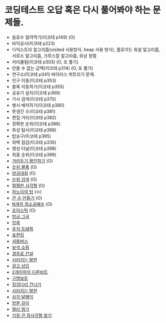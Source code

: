 # 코딩테스트 오답 혹은 다시 풀어봐야 하는 문제들.

- 음료수 얼려먹기(이코테 p149) (O)
- 바닥공사(이코테 p223)
- 다익스트라 알고리즘(visited 사용방식, heap 사용 방식), 플로이드 워셜 알고리즘, 서로소 알고리즘, 크루스칼 알고리즘, 위상 정렬
- 커리큘럼(이코테 p303) (O, 또 풀기)
- 만들 수 없는 금액(이코테 p314) (O, 또 풀기)
- 연구소(이코테 p341) 바이러스 퍼트리기 문제.
- 인구 이동(이코테 p353)
- 블록 이동하기(이코테 p355)
- 공유기 설치(이코테 p369)
- 가사 검색(이코테 p370)
- 병사 배치하기(이코테 p380)
- 못생긴 수(이코테 p381)
- 편집 거리(이코테 p382)
- 정확한 순위(이코테 p386)
- 화성 탐사(이코테 p388)
- 탑승구(이코테 p395)
- 외벽 점검(이코테 p335)
- 행성 터널(이코테 p398)
- 최종 순위(이코테 p399)
- [거리두기 확인하기](https://school.programmers.co.kr/learn/courses/30/lessons/81302) (O)
- [숫자 블록](https://school.programmers.co.kr/learn/courses/30/lessons/12923?language=javascript) (O)
- [양궁대회](https://school.programmers.co.kr/learn/courses/30/lessons/92342?language=javascript) (O)
- [순위 검색](https://school.programmers.co.kr/learn/courses/30/lessons/72412?language=javascript) (O)
- [멀쩡한 사각형](https://school.programmers.co.kr/learn/courses/30/lessons/62048) (O)
- [하노이의 탑](https://school.programmers.co.kr/learn/courses/30/lessons/12946) (ㅁ)
- [큰 수 만들기](https://school.programmers.co.kr/learn/courses/30/lessons/42883) (O)
- [N개의 최소공배수](https://school.programmers.co.kr/learn/courses/30/lessons/12953?language=javascript) (O)
- [조이스틱](https://school.programmers.co.kr/learn/courses/30/lessons/42860?language=javascript) (O)
- [방금 그곡](https://school.programmers.co.kr/learn/courses/30/lessons/17683?language=javascript)
- [압축](https://school.programmers.co.kr/learn/courses/30/lessons/17684?language=javascript)
- [추석 트래픽](https://school.programmers.co.kr/learn/courses/30/lessons/17676?language=javascript)
- [표편집](https://school.programmers.co.kr/learn/courses/30/lessons/81303)
- [셔틀버스](https://school.programmers.co.kr/learn/courses/30/lessons/17678?language=javascript)
- [보석 쇼핑](https://school.programmers.co.kr/learn/courses/30/lessons/67258)
- [경주로 건설](https://school.programmers.co.kr/learn/courses/30/lessons/67259?language=javascript)
- [사라지는 발판](https://school.programmers.co.kr/learn/courses/30/lessons/92344?language=javascript)
- [광고 삽입](https://school.programmers.co.kr/learn/courses/30/lessons/72414?language=javascript)
- [2개이하의 다른비트](https://school.programmers.co.kr/learn/courses/30/lessons/77885?language=javascript)
- [구명보트](https://school.programmers.co.kr/learn/courses/30/lessons/42885/solution_groups?language=javascript)
- [징검다리 건너기](https://school.programmers.co.kr/learn/courses/30/lessons/64062?language=javascript)
- [사라지는 발판](https://school.programmers.co.kr/learn/courses/30/lessons/92345?language=javascript)
- [삼각 달팽이](https://school.programmers.co.kr/learn/courses/30/lessons/68645?language=javascript)
- [방문 길이](https://school.programmers.co.kr/learn/courses/30/lessons/49994?language=javascript)
- [멀리 뛰기](https://school.programmers.co.kr/learn/courses/30/lessons/12914?language=javascript)
- [가장 큰 정사각형 찾기](https://school.programmers.co.kr/learn/courses/30/lessons/12905?language=javascript)
